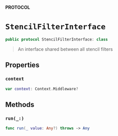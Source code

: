**PROTOCOL**

# `StencilFilterInterface`

```swift
public protocol StencilFilterInterface: class
```

> An interface shared between all stencil filters

## Properties
### `context`

```swift
var context: Context.Middleware?
```

## Methods
### `run(_:)`

```swift
func run(_ value: Any?) throws -> Any
```
